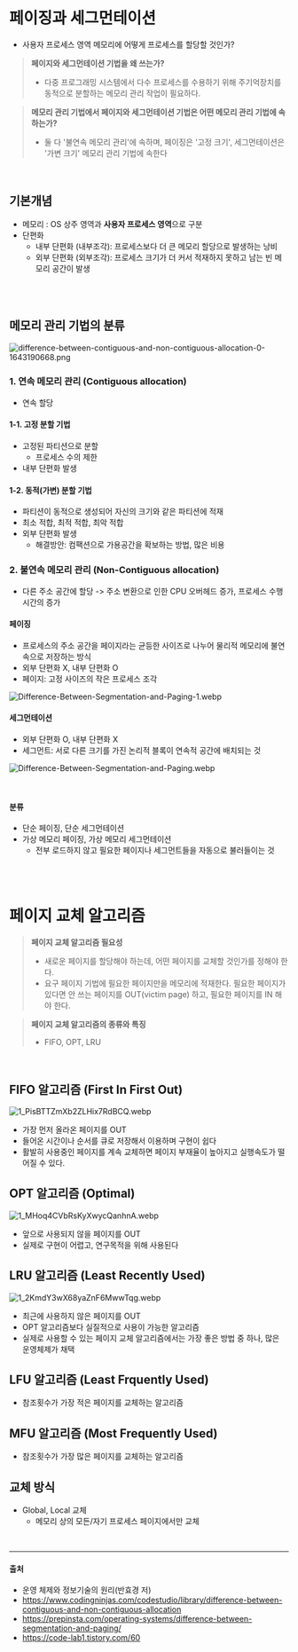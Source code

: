 # 페이징과 세그먼테이션
+ 사용자 프로세스 영역 메모리에 어떻게 프로세스를 할당할 것인가?
> **페이지와 세그먼테이션 기법을 왜 쓰는가?**
>   + 다중 프로그래밍 시스템에서 다수 프로세스를 수용하기 위해 주기억장치를 동적으로 분할하는 메모리 관리 작업이 필요하다.

> **메모리 관리 기법에서 페이지와 세그먼테이션 기법은 어떤 메모리 관리 기법에 속하는가?**
>   + 둘 다 '불연속 메모리 관리'에 속하며, 페이징은 '고정 크기', 세그먼테이션은 '가변 크기' 메모리 관리 기법에 속한다
<br>

## 기본개념
+ 메모리 : OS 상주 영역과 **사용자 프로세스 영역**으로 구분
+ 단편화
  + 내부 단편화 (내부조각): 프로세스보다 더 큰 메모리 할당으로 발생하는 낭비
  + 외부 단편화 (외부조각): 프로세스 크기가 더 커서 적재하지 못하고 남는 빈 메모리 공간이 발생
<br>
<br>

## 메모리 관리 기법의 분류

![difference-between-contiguous-and-non-contiguous-allocation-0-1643190668.png](difference-between-contiguous-and-non-contiguous-allocation-0-1643190668.png)

### 1. 연속 메모리 관리 (Contiguous allocation)
+ 연속 할당
#### 1-1. 고정 분할 기법
+ 고정된 파티션으로 분할
  + 프로세스 수의 제한
+ 내부 단편화 발생
#### 1-2. 동적(가변) 분할 기법
+ 파티션이 동적으로 생성되어 자신의 크기와 같은 파티션에 적재
+ 최소 적합, 최적 적합, 최악 적합
+ 외부 단편화 발생
  + 해결방안: 컴팩션으로 가용공간을 확보하는 방법, 많은 비용
### 2. 불연속 메모리 관리 (Non-Contiguous allocation)
+ 다른 주소 공간에 할당 -> 주소 변환으로 인한 CPU 오버헤드 증가, 프로세스 수행시간의 증가
#### 페이징
+ 프로세스의 주소 공간을 페이지라는 균등한 사이즈로 나누어 물리적 메모리에 불연속으로 저장하는 방식
+ 외부 단편화 X, 내부 단편화 O
+ 페이지: 고정 사이즈의 작은 프로세스 조각

![Difference-Between-Segmentation-and-Paging-1.webp](Difference-Between-Segmentation-and-Paging-1.webp)

#### 세그먼테이션
+ 외부 단편화 O, 내부 단편화 X
+ 세그먼트: 서로 다른 크기를 가진 논리적 블록이 연속적 공간에 배치되는 것

![Difference-Between-Segmentation-and-Paging.webp](Difference-Between-Segmentation-and-Paging.webp)

<br>

#### 분류
+ 단순 페이징, 단순 세그먼테이션
+ 가상 메모리 페이징, 가상 메모리 세그먼테이션
  + 전부 로드하지 않고 필요한 페이지나 세그먼트들을 자동으로 불러들이는 것
<br>
<br>

# 페이지 교체 알고리즘
> **페이지 교체 알고리즘 필요성**
> + 새로운 페이지를 할당해야 하는데, 어떤 페이지를 교체할 것인가를 정해야 한다. 
> + 요구 페이지 기법에 필요한 페이지만을 메모리에 적재한다. 필요한 페이지가 있다면 안 쓰는 페이지를 OUT(victim page) 하고, 필요한 페이지를 IN 해야 한다. 

> **페이지 교체 알고리즘의 종류와 특징** 
> + FIFO, OPT, LRU
<br>
 
## FIFO 알고리즘 (First In First Out)

![1_PisBTTZmXb2ZLHix7RdBCQ.webp](1_PisBTTZmXb2ZLHix7RdBCQ.webp)

+ 가장 먼저 올라온 페이지를 OUT
+ 들어온 시간이나 순서를 큐로 저장해서 이용하며 구현이 쉽다
+ 활발히 사용중인 페이지를 계속 교체하면 페이지 부재율이 높아지고 실행속도가 떨어질 수 있다.
## OPT 알고리즘 (Optimal)

![1_MHoq4CVbRsKyXwycQanhnA.webp](1_MHoq4CVbRsKyXwycQanhnA.webp)

+ 앞으로 사용되지 않을 페이지를 OUT
+ 실제로 구현이 어렵고, 연구목적을 위해 사용된다
## LRU 알고리즘 (Least Recently Used)

![1_2KmdY3wX68yaZnF6MwwTqg.webp](1_2KmdY3wX68yaZnF6MwwTqg.webp)

+ 최근에 사용하지 않은 페이지를 OUT
+ OPT 알고리즘보다 실질적으로 사용이 가능한 알고리즘
+ 실제로 사용할 수 있는 페이지 교체 알고리즘에서는 가장 좋은 방법 중 하나, 많은 운영체제가 채택
## LFU 알고리즘 (Least Frquently Used)
+ 참조횟수가 가장 적은 페이지를 교체하는 알고리즘
## MFU 알고리즘 (Most Frequently Used)
+ 참조횟수가 가장 많은 페이지를 교체하는 알고리즘

## 교체 방식
+ Global, Local 교체
  + 메모리 상의 모든/자기 프로세스 페이지에서만 교체
<br>
<hr/>

#### 출처
+ 운영 체제와 정보기술의 원리(반효경 저)
+ https://www.codingninjas.com/codestudio/library/difference-between-contiguous-and-non-contiguous-allocation
+ https://prepinsta.com/operating-systems/difference-between-segmentation-and-paging/
+ https://code-lab1.tistory.com/60
